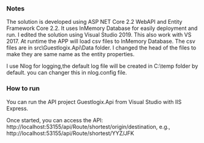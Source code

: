 ### Notes

The solution is developed using ASP NET Core 2.2 WebAPI and Entity Framework Core 2.2. It uses InMemory Database for easily deployment and run. I edited the solution using Visual Studio 2019. This also work with VS 2017. 
At runtime the APP will load csv files to InMemory Database. The csv files are in src\Guestlogix.Api\Data folder. I changed the head of the files to make they are same name as the entity properties.

I use Nlog for logging,the default log file will be created in C:\temp folder by default. you can changer this in nlog.config file.


### How to run

You can run the API project Guestlogix.Api from Visual Studio with IIS Express. 

Once started, you can access the API:
http://localhost:53155/api/Route/shortest/origin/destination, e.g., http://localhost:53155/api/Route/shortest/YYZ/JFK
